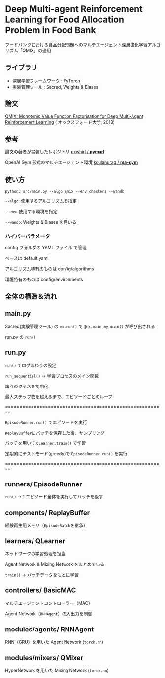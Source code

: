 # Deep Multi-agent Reinforcement Learning for Food Allocation Problem in Food Bank

フードバンクにおける食品分配問題へのマルチエージェント深層強化学習アルゴリズム「QMIX」の適用

## ライブラリ

- 深層学習フレームワーク : PyTorch
- 実験管理ツール : Sacred, Weights & Biases

## 論文

[QMIX: Monotonic Value Function Factorisation for Deep Multi-Agent Reinforcement Learning](https://arxiv.org/abs/1803.11485) (
オックスフォード大学, 2018)

## 参考

論文の著者が実装したレポジトリ [oxwhirl / **pymarl**](https://github.com/oxwhirl/pymarl)

OpenAI Gym 形式のマルチエージェント環境 [koulanurag / **ma-gym**](https://github.com/koulanurag/ma-gym)

## 使い方

`python3 src/main.py --algo qmix --env checkers --wandb`

`--algo`: 使用するアルゴリズムを指定

`--env`: 使用する環境を指定

`--wandb`: Weights & Biases を用いる

### ハイパーパラメータ

config フォルダの YAML ファイル で管理

ベースは default.yaml

アルゴリズム特有のものは config/algorithms

環境特有のものは config/environments

## 全体の構造＆流れ

## main.py

Sacred(実験管理ツール) の `ex.run()` で `@ex.main my_main()` が呼び出される

run.py の `run()`

## run.py

`run()` でログまわりの設定

`run_sequential()` → 学習プロセスのメイン関数

諸々のクラスを初期化

最大ステップ数を超えるまで、エピソードごとのループ

========================================================

`EpisodeRunner.run()` でエピソードを実行

`ReplayBuffer`にバッチを保存した後、サンプリング

バッチを用いて `QLearner.train()` で学習

定期的にテストモード(greedy)で `EpisodeRunner.run()` を実行

========================================================

## runners/ EpisodeRunner

`run()` → 1 エピソード全体を実行してバッチを返す

## components/ ReplayBuffer

経験再生用メモリ（`EpisodeBatch`を継承）

## learners/ QLearner

ネットワークの学習処理を担当

Agent Network & Mixing Network をまとめている

`train()` → バッチデータをもとに学習

## controllers/ BasicMAC

マルチエージェントコントローラー（MAC）

Agent Network（`RNNAgent`）の入出力を制御

## modules/agents/ RNNAgent

RNN（GRU）を用いた Agent Network (`torch.nn`)

## modules/mixers/ QMixer

HyperNetwork を用いた Mixing Network (`torch.nn`)
